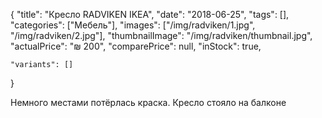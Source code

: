 {
    "title": "Кресло RADVIKEN IKEA",
    "date": "2018-06-25",
    "tags": [],
    "categories": ["Мебель"],
    "images": ["/img/radviken/1.jpg", "/img/radviken/2.jpg"],
    "thumbnailImage": "/img/radviken/thumbnail.jpg",
    "actualPrice": "₪ 200",
    "comparePrice": null,
    "inStock": true,
	
    "variants": []
}

Немного местами потёрлась краска. Кресло стояло на балконе

